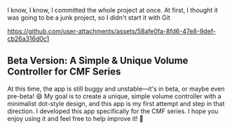﻿I know, I know, I committed the whole project at once. At first, I thought it was going to be a junk project, so I didn't start it with Git


https://github.com/user-attachments/assets/58afe0fa-8fd6-47e8-9def-cb26a316d0c1


</hr>

<h2>Beta Version: A Simple & Unique Volume Controller for CMF Series</h2>
At this time, the app is still buggy and unstable—it's in beta, or maybe even pre-beta! 😄
My goal is to create a unique, simple volume controller with a minimalist dot-style design, and this app is my first attempt and step in that direction.
I developed this app specifically for the CMF series.
I hope you enjoy using it and feel free to help improve it! 🙌
